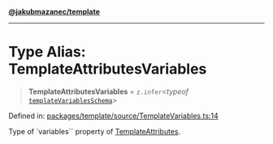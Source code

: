 [**@jakubmazanec/template**](../README.md)

---

# Type Alias: TemplateAttributesVariables

> **TemplateAttributesVariables** = `z.infer`\<_typeof_
> [`templateVariablesSchema`](../variables/templateVariablesSchema.md)\>

Defined in:
[packages/template/source/TemplateVariables.ts:14](https://github.com/jakubmazanec/tools/blob/026d472564678641afd0039e9c07d936f221ca46/packages/template/source/TemplateVariables.ts#L14)

Type of `variables`` property of [TemplateAttributes](TemplateAttributes.md).
